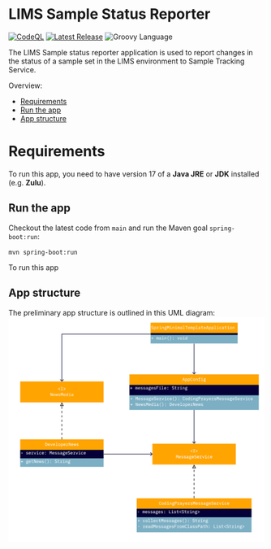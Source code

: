 # LIMS Sample Status Reporter 
[![CodeQL](https://github.com/qbicsoftware/sample-status-reporter/actions/workflows/codeql-analysis.yml/badge.svg?branch=main)](https://github.com/qbicsoftware/sample-status-reporter/actions/workflows/codeql-analysis.yml)
[![Latest Release ](https://img.shields.io/github/v/release/qbicsoftware/sample-status-reporter.svg)](https://github.com/qbicsoftware/sample-status-reporter/releases)
![Groovy Language](https://img.shields.io/badge/language-groovy-blue.svg)

The LIMS Sample status reporter application is used to report changes in the status of a sample set in the LIMS environment to Sample Tracking Service. 

Overview:

- [Requirements](#requirements)
- [Run the app](#run-the-app)
- [App structure](#app-structure)

# Requirements

To run this app, you need to have version 17 of a **Java JRE** or **JDK** installed (e.g. **Zulu**).

## Run the app

Checkout the latest code from `main` and run the Maven goal `spring-boot:run`:

```
mvn spring-boot:run
```

To run this app 

## App structure

The preliminary app structure is outlined in this UML diagram:
![Bioinformatics Analysis Result Set ER](./docs/Spring%20Boot%20Starter%20Template%20UML.jpg)




